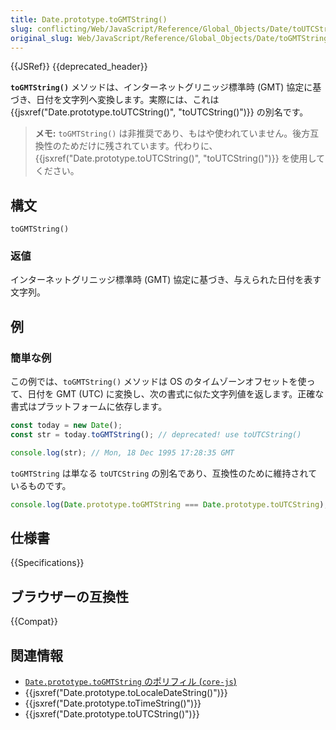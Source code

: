 ```yaml
---
title: Date.prototype.toGMTString()
slug: conflicting/Web/JavaScript/Reference/Global_Objects/Date/toUTCString
original_slug: Web/JavaScript/Reference/Global_Objects/Date/toGMTString
---
```


{{JSRef}} {{deprecated_header}}

**`toGMTString()`** メソッドは、インターネットグリニッジ標準時 (GMT) 協定に基づき、日付を文字列へ変換します。実際には、これは {{jsxref("Date.prototype.toUTCString()", "toUTCString()")}} の別名です。

> **メモ:** `toGMTString()` は非推奨であり、もはや使われていません。後方互換性のためだけに残されています。代わりに、{{jsxref("Date.prototype.toUTCString()", "toUTCString()")}} を使用してください。

## 構文

```js-nolint
toGMTString()
```

### 返値

インターネットグリニッジ標準時 (GMT) 協定に基づき、与えられた日付を表す文字列。

## 例

### 簡単な例

この例では、`toGMTString()` メソッドは OS のタイムゾーンオフセットを使って、日付を GMT (UTC) に変換し、次の書式に似た文字列値を返します。正確な書式はプラットフォームに依存します。

```js
const today = new Date();
const str = today.toGMTString(); // deprecated! use toUTCString()

console.log(str); // Mon, 18 Dec 1995 17:28:35 GMT
```

`toGMTString` は単なる `toUTCString` の別名であり、互換性のために維持されているものです。

```js
console.log(Date.prototype.toGMTString === Date.prototype.toUTCString); // true
```

## 仕様書

{{Specifications}}

## ブラウザーの互換性

{{Compat}}

## 関連情報

- [`Date.prototype.toGMTString` のポリフィル (`core-js`)](https://github.com/zloirock/core-js#ecmascript-date)
- {{jsxref("Date.prototype.toLocaleDateString()")}}
- {{jsxref("Date.prototype.toTimeString()")}}
- {{jsxref("Date.prototype.toUTCString()")}}

